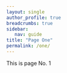 ```yaml
---
layout: single
author_profile: true
breadcrumbs: true
sidebar:
   nav: guide
title: "Page One"
permalink: /one/
---
```


This is page No. 1 
